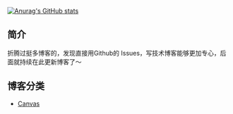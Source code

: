 [![Anurag's GitHub stats](https://github-readme-stats.vercel.app/api?username=tomatoKnightJ)](https://github.com/anuraghazra/github-readme-stats)

## 简介

折腾过挺多博客的，发现直接用Github的 Issues，写技术博客能够更加专心，后面就持续在此更新博客了～

## 博客分类

- [Canvas](https://github.com/tomatoKnightJ/Blog/labels/canvas)
